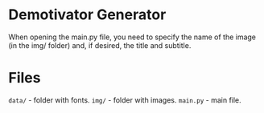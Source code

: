 # Demotivator Generator
When opening the main.py file, you need to specify the name of the image (in the img/ folder) and, if desired, the title and subtitle.

# Files
`data/` - folder with fonts.
`img/` - folder with images.
`main.py` - main file.

